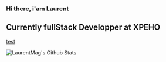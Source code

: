 ### Hi there, i'am Laurent
## Currently fullStack Developper at XPEHO



<!--
**LaurentMag/LaurentMag** is a ✨ _special_ ✨ repository because its `README.md` (this file) appears on your GitHub profile.

Here are some ideas to get you started:

- 🔭 I’m currently working on ...
- 🌱 I’m currently learning ...
- 👯 I’m looking to collaborate on ...
- 🤔 I’m looking for help with ...
- 💬 Ask me about ...
- 📫 How to reach me: ...
- 😄 Pronouns: ...
- ⚡ Fun fact: ...
-->

[test](https://ionicabizau.github.io/github-profile-languages/api.html?LaurentMag)

![LaurentMag's Github Stats](https://github-readme-stats.vercel.app/api?username=LaurentMag&show_icons=true&theme=swift)
